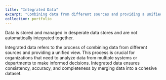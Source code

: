 ```yaml
---
title: "Integrated Data"
excerpt: "Combining data from different sources and providing a unified view.<br/><img src='/images/_101/Integratedata.png'>"
collection: portfolio
---
```


Data is stored and managed in desperate data stores and are not automatically integrated together. 

Integrated data refers to the process of combining data from different sources and providing a unified view. This process is crucial for organizations that need to analyze data from multiple systems or departments to make informed decisions. Integrated data ensures consistency, accuracy, and completeness by merging data into a cohesive dataset.
